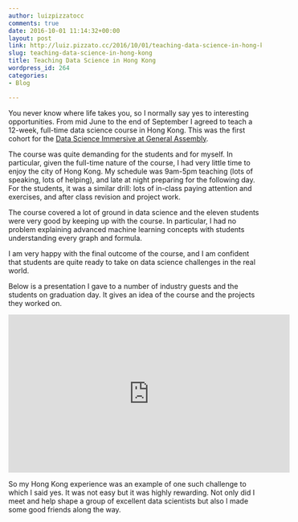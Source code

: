 ```yaml
---
author: luizpizzatocc
comments: true
date: 2016-10-01 11:14:32+00:00
layout: post
link: http://luiz.pizzato.cc/2016/10/01/teaching-data-science-in-hong-kong/
slug: teaching-data-science-in-hong-kong
title: Teaching Data Science in Hong Kong
wordpress_id: 264
categories:
- Blog

---
```


You never know where life takes you, so I normally say yes to interesting opportunities. From mid June to the end of September I agreed to teach a 12-week, full-time data science course in Hong Kong. This was the first cohort for the [Data Science Immersive at General Assembly](https://generalassemb.ly/education/data-science-immersive).

The course was quite demanding for the students and for myself. In particular, given the full-time nature of the course, I had very little time to enjoy the city of Hong Kong. My schedule was 9am-5pm teaching (lots of speaking, lots of helping), and late at night preparing for the following day. For the students, it was a similar drill: lots of in-class paying attention and exercises, and after class revision and project work.

The course covered a lot of ground in data science and the eleven students were very good by keeping up with the course. In particular, I had no problem explaining advanced machine learning concepts with students understanding every graph and formula.

I am very happy with the final outcome of the course, and I am confident that students are quite ready to take on data science challenges in the real world.

Below is a presentation I gave to a number of industry guests and the students on graduation day. It gives an idea of the course and the projects they worked on.

<iframe width="560" height="315" src="https://www.youtube.com/embed/roA2Y8QxCRI?rel=0&amp;controls=0&amp;showinfo=0" frameborder="0" allow="autoplay; encrypted-media" allowfullscreen></iframe>

So my Hong Kong experience was an example of one such challenge to which I said yes. It was not easy but it was highly rewarding. Not only did I meet and help shape a group of excellent data scientists but also I made some good friends along the way.
